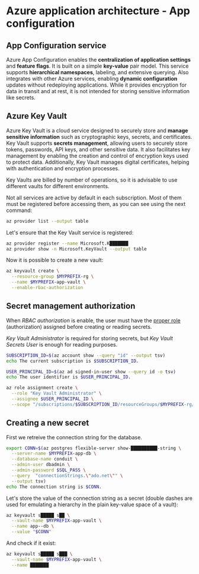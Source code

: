 # Azure application architecture - App configuration

## App Configuration service

Azure App Configuration enables the **centralization of application settings** and **feature flags**. It is built on a simple **key-value** pair model. This service supports **hierarchical namespaces**, labeling, and extensive querying. Also integrates with other Azure services, enabling **dynamic configuration** updates without redeploying applications. While it provides encryption for data in transit and at rest, it is not intended for storing sensitive information like secrets.


## Azure Key Vault

Azure Key Vault is a cloud service designed to securely store and **manage sensitive information** such as cryptographic keys, secrets, and certificates. Key Vault supports **secrets management**, allowing users to securely store tokens, passwords, API keys, and other sensitive data. It also facilitates key management by enabling the creation and control of encryption keys used to protect data. Additionally, Key Vault manages digital certificates, helping with authentication and encryption processes.

Key Vaults are billed by number of operations, so it is advisable to use different vaults for different environments.

Not all services are active by default in each subscription. Most of them must be registered before accessing them, as you can see using the next command:

```bash
az provider list --output table 
```

Let's ensure that the Key Vault service is registered:

```bash
az provider register --name Microsoft.K███████
az provider show -n Microsoft.KeyVault --output table
```

Now it is possible to create a new vault:

```bash
az keyvault create \
  --resource-group $MYPREFIX-rg \
  --name $MYPREFIX-app-vault \
  --enable-rbac-authorization
```

## Secret management authorization

When *RBAC authorization* is enable, the user must have the [proper role](https://learn.microsoft.com/en-us/azure/key-vault/general/rbac-guide?tabs=azure-cli#azure-built-in-roles-for-key-vault-data-plane-operations) (authorization) assigned before creating or reading secrets.

*Key Vault Administrator* is required for storing secrets, but *Key Vault Secrets User* is enough for reading purposes.

```bash
SUBSCRIPTION_ID=$(az account show --query "id" --output tsv)
echo The current subscription is $SUBSCRIPTION_ID.

USER_PRINCIPAL_ID=$(az ad signed-in-user show --query id -o tsv)
echo The user identifier is $USER_PRINCIPAL_ID.
```

```bash
az role assignment create \
  --role "Key Vault Administrator" \
  --assignee $USER_PRINCIPAL_ID \
  --scope "/subscriptions/$SUBSCRIPTION_ID/resourceGroups/$MYPREFIX-rg/providers/Microsoft.KeyVault/vaults/$MYPREFIX-app-vault"
```

## Creating a new secret

First we retreive the connection string for the database.

```bash
export CONN=$(az postgres flexible-server show-██████████-string \
  --server-name $MYPREFIX-app-db \
  --database-name conduit \
  --admin-user dbadmin \
  --admin-password $SQL_PASS \
  --query  "connectionStrings.\"ado.net\"" \
  --output tsv)
echo The connection string is $CONN.
```

Let's store the value of the connection string as a secret (double dashes are used for emulating a hierarchy in the plain key-value space of a vault):

```bash
az keyvault s█████ s██ \
  --vault-name $MYPREFIX-app-vault \
  --name app--db \
  --value "$CONN"
```

And check if it exist:

```bash
az keyvault s█████ s███ \
  --vault-name $MYPREFIX-app-vault \
  --name ███████
```

